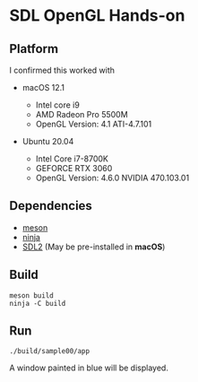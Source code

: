 # SDL OpenGL Hands-on

## Platform

I confirmed this worked with

- macOS 12.1
  - Intel core i9
  - AMD Radeon Pro 5500M
  - OpenGL Version: 4.1 ATI-4.7.101

- Ubuntu 20.04
  - Intel Core i7-8700K
  - GEFORCE RTX 3060
  - OpenGL Version: 4.6.0 NVIDIA 470.103.01

## Dependencies

- [meson](https://mesonbuild.com/index.html)
- [ninja](https://ninja-build.org/)
- [SDL2](https://www.libsdl.org/) (May be pre-installed in **macOS**)

## Build

```shell
meson build
ninja -C build
```

## Run

```shell
./build/sample00/app
```

A window painted in blue will be displayed.
